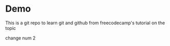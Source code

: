 # Demo

This is a git repo to learn git and github from freecodecamp's tutorial on the topic

change num 2

